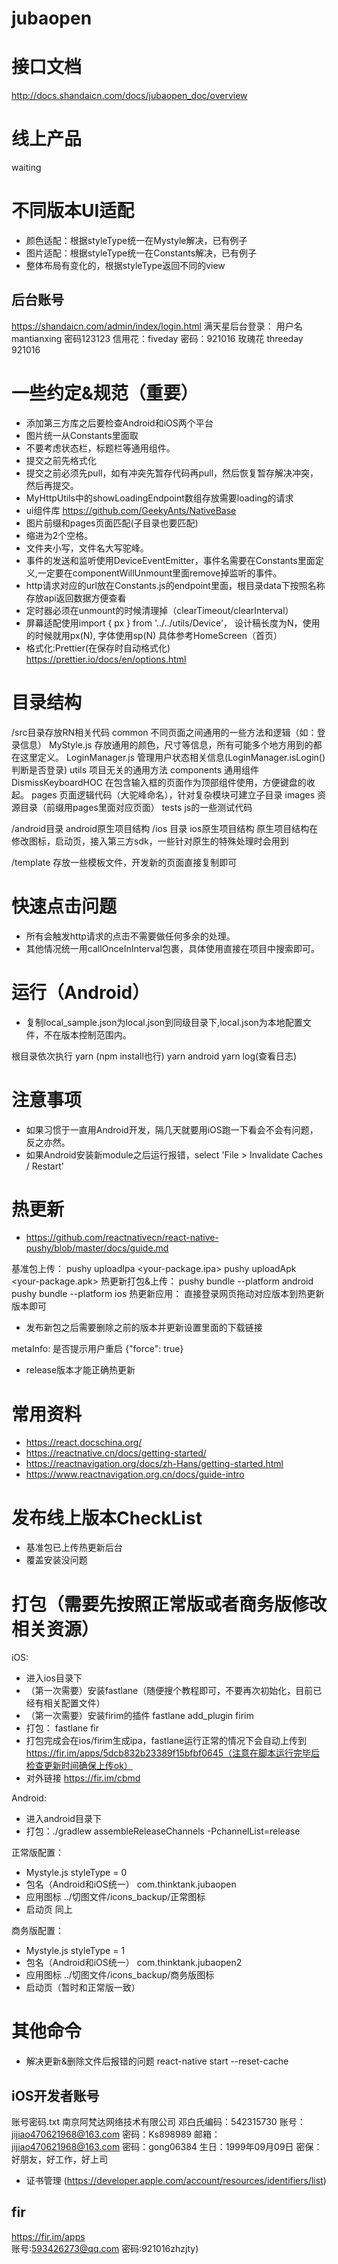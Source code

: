 # jubaopen

# 接口文档

http://docs.shandaicn.com/docs/jubaopen_doc/overview

# 线上产品

waiting

# 不同版本UI适配

* 颜色适配：根据styleType统一在Mystyle解决，已有例子
* 图片适配：根据styleType统一在Constants解决，已有例子
* 整体布局有变化的，根据styleType返回不同的view

## 后台账号

https://shandaicn.com/admin/index/login.html
满天星后台登录：
用户名mantianxing
密码123123
信用花：fiveday
密码：921016
玫瑰花 threeday 921016

# 一些约定&规范（重要）

* 添加第三方库之后要检查Android和iOS两个平台
* 图片统一从Constants里面取
* 不要考虑状态栏，标题栏等通用组件。
* 提交之前先格式化
* 提交之前必须先pull，如有冲突先暂存代码再pull，然后恢复暂存解决冲突，然后再提交。
* MyHttpUtils中的showLoadingEndpoint数组存放需要loading的请求
* ui组件库 https://github.com/GeekyAnts/NativeBase
* 图片前缀和pages页面匹配(子目录也要匹配)
* 缩进为2个空格。
* 文件夹小写，文件名大写驼峰。
* 事件的发送和监听使用DeviceEventEmitter，事件名需要在Constants里面定义,一定要在componentWillUnmount里面remove掉监听的事件。
* http请求对应的url放在Constants.js的endpoint里面，根目录data下按照名称存放api返回数据方便查看
* 定时器必须在unmount的时候清理掉（clearTimeout/clearInterval）
* 屏幕适配使用import { px } from '../../utils/Device'，   设计稿长度为N，使用的时候就用px(N),  字体使用sp(N) 具体参考HomeScreen（首页）
* 格式化:Prettier(在保存时自动格式化) https://prettier.io/docs/en/options.html

# 目录结构

/src目录存放RN相关代码
  common 不同页面之间通用的一些方法和逻辑（如：登录信息）
    MyStyle.js 存放通用的颜色，尺寸等信息，所有可能多个地方用到的都在这里定义。
    LoginManager.js 管理用户状态相关信息(LoginManager.isLogin()判断是否登录)
  utils 项目无关的通用方法
  components 通用组件
    DismissKeyboardHOC 在包含输入框的页面作为顶部组件使用，方便键盘的收起。
  pages 页面逻辑代码（大驼峰命名），针对复杂模块可建立子目录
  images 资源目录（前缀用pages里面对应页面）
  tests js的一些测试代码

/android目录 android原生项目结构
/ios 目录 ios原生项目结构
原生项目结构在修改图标，启动页，接入第三方sdk，一些针对原生的特殊处理时会用到

/template 存放一些模板文件，开发新的页面直接复制即可

# 快速点击问题

* 所有会触发http请求的点击不需要做任何多余的处理。
* 其他情况统一用callOnceInInterval包裹，具体使用直接在项目中搜索即可。

# 运行（Android）

* 复制local_sample.json为local.json到同级目录下,local.json为本地配置文件，不在版本控制范围内。

根目录依次执行
yarn (npm install也行)
yarn android
yarn log(查看日志)


# 注意事项

* 如果习惯于一直用Android开发，隔几天就要用iOS跑一下看会不会有问题，反之亦然。
* 如果Android安装新module之后运行报错，select 'File > Invalidate Caches / Restart' 

# 热更新

* https://github.com/reactnativecn/react-native-pushy/blob/master/docs/guide.md

基准包上传：
pushy uploadIpa <your-package.ipa>
pushy uploadApk <your-package.apk>
热更新打包&上传：
pushy bundle --platform android
pushy bundle --platform ios
热更新应用：
直接登录网页拖动对应版本到热更新版本即可

* 发布新包之后需要删除之前的版本并更新设置里面的下载链接

metaInfo:
是否提示用户重启
{"force": true}

* release版本才能正确热更新

# 常用资料

* https://react.docschina.org/
* https://reactnative.cn/docs/getting-started/
* https://reactnavigation.org/docs/zh-Hans/getting-started.html
* https://www.reactnavigation.org.cn/docs/guide-intro


# 发布线上版本CheckList

* 基准包已上传热更新后台
* 覆盖安装没问题

# 打包（需要先按照正常版或者商务版修改相关资源）

iOS:
* 进入ios目录下
* （第一次需要）安装fastlane（随便搜个教程即可，不要再次初始化，目前已经有相关配置文件）
* （第一次需要）安装firim的插件 fastlane add_plugin firim
* 打包： fastlane fir
* 打包完成会在ios/firim生成ipa，fastlane运行正常的情况下会自动上传到 https://fir.im/apps/5dcb832b23389f15bfbf0645（注意在脚本运行完毕后检查更新时间确保上传ok）
* 对外链接 https://fir.im/cbmd

Android:
* 进入android目录下
* 打包：./gradlew assembleReleaseChannels -PchannelList=release

正常版配置：
* Mystyle.js styleType = 0
* 包名（Android和iOS统一） com.thinktank.jubaopen
* 应用图标 ../切图文件/icons_backup/正常图标
* 启动页 同上

商务版配置：
* Mystyle.js styleType = 1
* 包名（Android和iOS统一） com.thinktank.jubaopen2
* 应用图标 ../切图文件/icons_backup/商务版图标
* 启动页（暂时和正常版一致）

# 其他命令

* 解决更新&删除文件后报错的问题 react-native start --reset-cache

## iOS开发者账号
账号密码.txt
南京阿梵达网络技术有限公司
邓白氏编码：542315730
账号：jijiao470621968@163.com
密码：Ks898989
邮箱：jijiao470621968@163.com
密码：gong06384
生日：1999年09月09日
密保：好朋友，好工作，好上司
* 证书管理 (https://developer.apple.com/account/resources/identifiers/list)

## fir
https://fir.im/apps  
账号:593426273@qq.com
密码:921016zhzjty)



